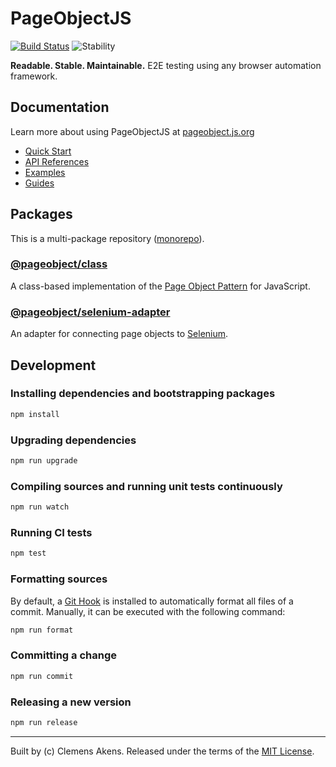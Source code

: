 # PageObjectJS

[![Build Status][badge-travis-image]][badge-travis-link]
![Stability][badge-stability-image]

**Readable. Stable. Maintainable.** E2E testing using any browser automation framework.

## Documentation

Learn more about using PageObjectJS at [pageobject.js.org][docs]

- [Quick Start][docs-quick-start]
- [API References][docs-api-references]
- [Examples][docs-examples]
- [Guides][docs-guides]

## Packages

This is a multi-package repository ([monorepo][monorepo]).

### [@pageobject/class][docs-api-references-class]

A class-based implementation of the [Page Object Pattern][docs-guides-page-object-pattern] for JavaScript.

### [@pageobject/selenium-adapter][docs-api-references-selenium-adapter]

An adapter for connecting page objects to [Selenium][selenium].

## Development

### Installing dependencies and bootstrapping packages

```sh
npm install
```

### Upgrading dependencies

```sh
npm run upgrade
```

### Compiling sources and running unit tests continuously

```sh
npm run watch
```

### Running CI tests

```sh
npm test
```

### Formatting sources

By default, a [Git Hook][githooks] is installed to automatically format all files of a commit.
Manually, it can be executed with the following command:

```sh
npm run format
```

### Committing a change

```sh
npm run commit
```

### Releasing a new version

```sh
npm run release
```

---
Built by (c) Clemens Akens. Released under the terms of the [MIT License][license].

[badge-stability-image]: https://img.shields.io/badge/stability-unstable-yellow.svg
[badge-travis-image]: https://travis-ci.org/clebert/pageobject.svg?branch=master
[badge-travis-link]: https://travis-ci.org/clebert/pageobject

[docs]: https://clebert.github.io/pageobject/
[docs-api-references]: https://clebert.github.io/pageobject/api-references/
[docs-api-references-class]: https://clebert.github.io/pageobject/api-references/class.html
[docs-api-references-selenium-adapter]: https://clebert.github.io/pageobject/api-references/selenium-adapter.html
[docs-examples]: https://clebert.github.io/pageobject/examples/
[docs-guides]: https://clebert.github.io/pageobject/guides/
[docs-guides-page-object-pattern]: https://clebert.github.io/pageobject/guides/page-object-pattern.html
[docs-quick-start]: https://clebert.github.io/pageobject/#quick-start

[license]: https://github.com/clebert/pageobject/blob/master/LICENSE

[githooks]: https://git-scm.com/docs/githooks
[monorepo]: https://github.com/lerna/lerna#about
[selenium]: http://seleniumhq.github.io/selenium/docs/api/javascript/index.html
